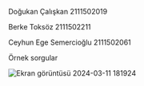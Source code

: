 Doğukan Çalışkan 2111502019

Berke Toksöz 2111502211

Ceyhun Ege Semercioğlu 2111502061

Örnek sorgular







![Ekran görüntüsü 2024-03-11 181924](https://github.com/Dowukan/universitydatabase/assets/80880586/0d92f264-20d3-44b9-ae0c-387fcbe1835b)
